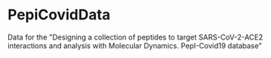 # PepiCovidData
Data for the "Designing a collection of peptides to target SARS-CoV-2-ACE2 interactions and analysis with Molecular Dynamics. PepI-Covid19 database"
